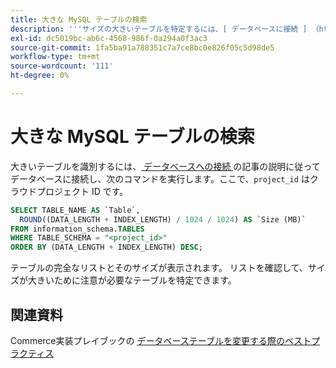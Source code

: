 ```yaml
---
title: 大きな MySQL テーブルの検索
description: '''サイズの大きいテーブルを特定するには、[ データベースに接続 ] （https://devdocs.magento.com/cloud/project/project-conf-files_services-mysql.html#connect-to-the-database）の記事の説明に従ってデータベースに接続し、次のコマンドを実行します。ここで、''project_id''は Cloud プロジェクト ID です。'''
exl-id: dc5019bc-ab6c-4568-986f-0a294a0f3ac3
source-git-commit: 1fa5ba91a788351c7a7ce8bc0e826f05c5d98de5
workflow-type: tm+mt
source-wordcount: '111'
ht-degree: 0%

---
```


# 大きな MySQL テーブルの検索

大きいテーブルを識別するには、[ データベースへの接続 ](https://devdocs.magento.com/cloud/project/project-conf-files_services-mysql.html#connect-to-the-database) の記事の説明に従ってデータベースに接続し、次のコマンドを実行します。ここで、`project_id` はクラウドプロジェクト ID です。

```sql
SELECT TABLE_NAME AS `Table`,
  ROUND((DATA_LENGTH + INDEX_LENGTH) / 1024 / 1024) AS `Size (MB)`
FROM information_schema.TABLES
WHERE TABLE_SCHEMA = "<project_id>"
ORDER BY (DATA_LENGTH + INDEX_LENGTH) DESC;
```

テーブルの完全なリストとそのサイズが表示されます。 リストを確認して、サイズが大きいために注意が必要なテーブルを特定できます。

## 関連資料

Commerce実装プレイブックの [ データベーステーブルを変更する際のベストプラクティス ](https://experienceleague.adobe.com/en/docs/commerce-operations/implementation-playbook/best-practices/development/modifying-core-and-third-party-tables#why-adobe-recommends-avoiding-modifications)
